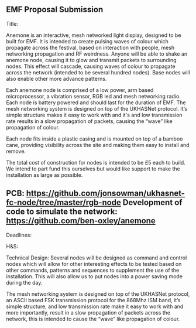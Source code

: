 EMF Proposal Submission
-----------------------

Title:

Anemone is an interactive, mesh networked light display, designed to be built for EMF. It is intended to create pulsing waves of colour which propagate across the festival, based on interaction with people, mesh networking propagation and RF weirdness. Anyone will be able to shake an anemone node, causing it to glow and transmit packets to surrounding nodes. This effect will cascade, causing waves of colour to propagate across the network (intended to be several hundred nodes). Base nodes will also enable other more advance patterns.

Each anemone node is comprised of a low power, arm based microprocessor, a vibration sensor, RGB led and mesh networking radio. Each node is battery powered and should last for the duration of EMF. The mesh networking system is designed on top of the UKHASNet protocol. It’s simple structure makes it easy to work with and it's and low transmission rate results in a slow propagation of packets, causing the “wave” like propagation of colour. 

Each node fits inside a plastic casing and is mounted on top of a bamboo cane, providing visibility across the site and making them easy to install and remove.

The total cost of construction for nodes is intended to be £5 each to build. We intend to part fund this ourselves but would like support to make the installation as large as possible. 

PCB:
https://github.com/jonsowman/ukhasnet-fc-node/tree/master/rgb-node
Development of code to simulate the network:
https://github.com/ben-oxley/anemone
--------------------------
Deadlines:

H&S:

Technical Design:
Several nodes will be designed as command and control nodes which will allow for other interesting effects to be tested based on other commands, patterns and sequences to supplement the use of the installation. This will also allow us to put nodes into a power saving mode during the day.

The mesh networking system is designed on top of the UKHASNet protocol, an ASCII based FSK transmission protocol for the 868Mhz ISM band, it’s simple structure, and low transmission rate make it easy to work with and more importantly, result in a slow propagation of packets across the network, this is intended to cause the “wave” like propagation of colour.